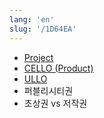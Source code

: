 ```yaml
---
lang: 'en'
slug: '/1D64EA'
---
```


- [Project](./../.././docs/pages/Project.md)
- [CELLO (Product)](./../.././docs/pages/CELLO%20%28Product%29.md)
- [ULLO](./../.././docs/pages/ULLO.md)
- 퍼블리시티권
- 초상권 vs 저작권

<head>
  <html lang="en-US"/>
</head>
